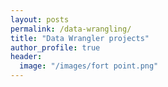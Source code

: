 ```yaml
---
layout: posts
permalink: /data-wrangling/
title: "Data Wrangler projects"
author_profile: true
header:
  image: "/images/fort point.png"
---
```



